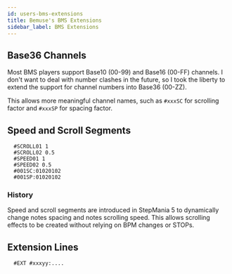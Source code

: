 ```yaml
---
id: users-bms-extensions
title: Bemuse's BMS Extensions
sidebar_label: BMS Extensions
---
```


## Base36 Channels

Most BMS players support Base10 (00-99) and Base16 (00-FF) channels.
I don't want to deal with number clashes in the future,
so I took the liberty to extend the support for channel numbers into Base36 (00-ZZ).

This allows more meaningful channel names,
such as ``#xxxSC`` for scrolling factor and ``#xxxSP`` for spacing factor.


## Speed and Scroll Segments

```
  #SCROLL01 1
  #SCROLL02 0.5
  #SPEED01 1
  #SPEED02 0.5
  #001SC:01020102
  #001SP:01020102
```

### History

Speed and scroll segments are introduced in StepMania 5
to dynamically change notes spacing and notes scrolling speed.
This allows scrolling effects to be created without relying on BPM changes
or STOPs.


## Extension Lines

```
  #EXT #xxxyy:....
```

